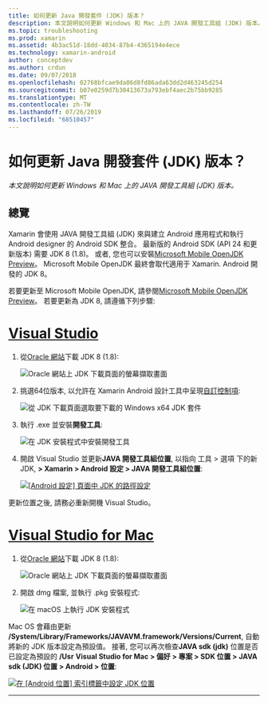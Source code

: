 ```yaml
---
title: 如何更新 Java 開發套件 (JDK) 版本？
description: 本文說明如何更新 Windows 和 Mac 上的 JAVA 開發工具組 (JDK) 版本。
ms.topic: troubleshooting
ms.prod: xamarin
ms.assetid: 4b3ac51d-18dd-4034-87b4-4365194e4ece
ms.technology: xamarin-android
author: conceptdev
ms.author: crdun
ms.date: 09/07/2018
ms.openlocfilehash: 02768bfcae9da06d8fd86ada63dd2d463245d254
ms.sourcegitcommit: b07e0259d7b30413673a793ebf4aec2b75bb9285
ms.translationtype: MT
ms.contentlocale: zh-TW
ms.lasthandoff: 07/26/2019
ms.locfileid: "68510457"
---
```

# <a name="how-do-i-update-the-java-development-kit-jdk-version"></a>如何更新 Java 開發套件 (JDK) 版本？

_本文說明如何更新 Windows 和 Mac 上的 JAVA 開發工具組 (JDK) 版本。_

## <a name="overview"></a>總覽

Xamarin 會使用 JAVA 開發工具組 (JDK) 來與建立 Android 應用程式和執行 Android designer 的 Android SDK 整合。 最新版的 Android SDK (API 24 和更新版本) 需要 JDK 8 (1.8)。 或者, 您也可以安裝[Microsoft Mobile OpenJDK Preview](~/android/get-started/installation/openjdk.md)。 Microsoft Mobile OpenJDK 最終會取代適用于 Xamarin. Android 開發的 JDK 8。

若要更新至 Microsoft Mobile OpenJDK, 請參閱[Microsoft Mobile OpenJDK Preview](~/android/get-started/installation/openjdk.md)。 若要更新為 JDK 8, 請遵循下列步驟:

# <a name="visual-studiotabwindows"></a>[Visual Studio](#tab/windows)

1.  從[Oracle 網站](https://www.oracle.com/technetwork/java/javase/downloads/index.html)下載 JDK 8 (1.8):

    ![Oracle 網站上 JDK 下載頁面的螢幕擷取畫面](update-jdk-images/image1.png)

2.  挑選64位版本, 以允許在 Xamarin Android 設計工具中呈現[自訂控制項](https://github.com/xamarin/release-notes-archive/blob/master/release-notes/vs/xamarin.vs_4/xamarin.vs_4.2/index.md#androiddesignercustomcontrols):

    ![從 JDK 下載頁面選取要下載的 Windows x64 JDK 套件](update-jdk-images/image2.png)

3.  執行 .exe 並安裝**開發工具**:

    ![在 JDK 安裝程式中安裝開發工具](update-jdk-images/image3.png)

4.  開啟 Visual Studio 並更新**JAVA 開發工具組位置**, 以指向 工具 > 選項 下的新 JDK, **> Xamarin > Android 設定 > JAVA 開發工具組位置**:

    [![[Android 設定] 頁面中 JDK 的路徑設定](update-jdk-images/image4-sml.png)](update-jdk-images/image4.png#lightbox)

更新位置之後, 請務必重新開機 Visual Studio。

# <a name="visual-studio-for-mactabmacos"></a>[Visual Studio for Mac](#tab/macos)

1.  從[Oracle 網站](https://www.oracle.com/technetwork/java/javase/downloads/index.html)下載 JDK 8 (1.8):

    ![Oracle 網站上 JDK 下載頁面的螢幕擷取畫面](update-jdk-images/image1.png)

2.  開啟 dmg 檔案, 並執行 .pkg 安裝程式:

    ![在 macOS 上執行 JDK 安裝程式](update-jdk-images/image5.png)

Mac OS 會藉由更新 **/System/Library/Frameworks/JAVAVM.framework/Versions/Current**, 自動將新的 JDK 版本設定為預設值。 接著, 您可以再次檢查**JAVA sdk (jdk)** 位置是否已設定為預設的 **/Usr** **Visual Studio for Mac > 偏好 > 專案 > SDK 位置 > JAVA sdk (JDK) 位置 > Android > 位置**:

[![在 [Android 位置] 索引標籤中設定 JDK 位置](update-jdk-images/image6-sml.png)](update-jdk-images/image6.png#lightbox)

-----

